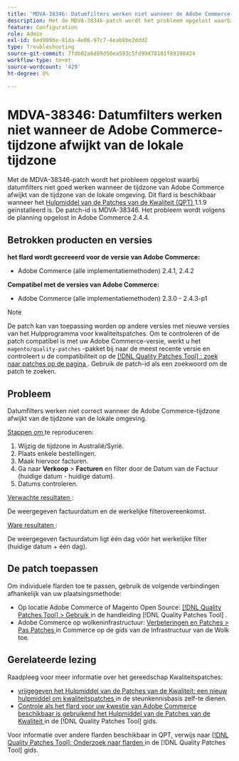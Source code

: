 ```yaml
---
title: 'MDVA-38346: Datumfilters werken niet wanneer de Adobe Commerce-tijdzone afwijkt van de lokale tijdzone'
description: Met de MDVA-38346-patch wordt het probleem opgelost waarbij datumfilters niet goed werken wanneer de tijdzone van Adobe Commerce afwijkt van de tijdzone van de lokale omgeving. Deze patch is beschikbaar wanneer [Quality Patches Tool (QPT)] (https://experienceleague.adobe.com/en/docs/commerce-operations/tools/quality-patches-tool/quality-patches-tool-to-self-serve-quality-patches) 1.1.9 is geïnstalleerd. De patch-id is MDVA-38346. Het probleem wordt volgens de planning opgelost in Adobe Commerce 2.4.4.
feature: Configuration
role: Admin
exl-id: 6ed909be-81da-4e06-97c7-4eab8be2ddd2
type: Troubleshooting
source-git-commit: 7fdb02a6d89d50ea593c5fd99d78101f89198424
workflow-type: tm+mt
source-wordcount: '429'
ht-degree: 0%

---
```


# MDVA-38346: Datumfilters werken niet wanneer de Adobe Commerce-tijdzone afwijkt van de lokale tijdzone

Met de MDVA-38346-patch wordt het probleem opgelost waarbij datumfilters niet goed werken wanneer de tijdzone van Adobe Commerce afwijkt van de tijdzone van de lokale omgeving. Dit flard is beschikbaar wanneer het [ Hulpmiddel van de Patches van de Kwaliteit (QPT) ](https://experienceleague.adobe.com/en/docs/commerce-operations/tools/quality-patches-tool/quality-patches-tool-to-self-serve-quality-patches) 1.1.9 geïnstalleerd is. De patch-id is MDVA-38346. Het probleem wordt volgens de planning opgelost in Adobe Commerce 2.4.4.

## Betrokken producten en versies

**het flard wordt gecreeerd voor de versie van Adobe Commerce:**

* Adobe Commerce (alle implementatiemethoden) 2.4.1, 2.4.2

**Compatibel met de versies van Adobe Commerce:**

* Adobe Commerce (alle implementatiemethoden) 2.3.0 - 2.4.3-p1

>[!NOTE]
>
>De patch kan van toepassing worden op andere versies met nieuwe versies van het Hulpprogramma voor kwaliteitspatches. Om te controleren of de patch compatibel is met uw Adobe Commerce-versie, werkt u het `magento/quality-patches` -pakket bij naar de meest recente versie en controleert u de compatibiliteit op de [[!DNL Quality Patches Tool] : zoek naar patches op de pagina ](https://experienceleague.adobe.com/en/docs/commerce-operations/tools/quality-patches-tool/quality-patches-tool-to-self-serve-quality-patches) . Gebruik de patch-id als een zoekwoord om de patch te zoeken.

## Probleem

Datumfilters werken niet correct wanneer de Adobe Commerce-tijdzone afwijkt van de tijdzone van de lokale omgeving.

<u> Stappen om </u> te reproduceren:

1. Wijzig de tijdzone in Australië/Syrië.
1. Plaats enkele bestellingen.
1. Maak hiervoor facturen.
1. Ga naar **Verkoop** > **Facturen** en filter door de Datum van de Factuur (huidige datum - huidige datum).
1. Datums controleren.

<u> Verwachte resultaten </u>:

De weergegeven factuurdatum en de werkelijke filterovereenkomst.

<u> Ware resultaten </u>:

De weergegeven factuurdatum ligt één dag vóór het werkelijke filter (huidige datum + één dag).

## De patch toepassen

Om individuele flarden toe te passen, gebruik de volgende verbindingen afhankelijk van uw plaatsingsmethode:

* Op locatie Adobe Commerce of Magento Open Source: [[!DNL Quality Patches Tool] > Gebruik ](/help/tools/quality-patches-tool/usage.md) in de handleiding [!DNL Quality Patches Tool] .
* Adobe Commerce op wolkeninfrastructuur: [ Verbeteringen en Patches > Pas Patches ](https://experienceleague.adobe.com/docs/commerce-cloud-service/user-guide/develop/upgrade/apply-patches.html) in Commerce op de gids van de Infrastructuur van de Wolk toe.

## Gerelateerde lezing

Raadpleeg voor meer informatie over het gereedschap Kwaliteitspatches:

* [ vrijgegeven het Hulpmiddel van de Patches van de Kwaliteit: een nieuw hulpmiddel om kwaliteitspatches ](https://experienceleague.adobe.com/en/docs/commerce-operations/tools/quality-patches-tool/quality-patches-tool-to-self-serve-quality-patches) in de steunkennisbasis zelf-te dienen.
* [ Controle als het flard voor uw kwestie van Adobe Commerce beschikbaar is gebruikend het Hulpmiddel van de Patches van de Kwaliteit ](/help/tools/quality-patches-tool/patches-available-in-qpt/check-patch-for-magento-issue-with-magento-quality-patches.md) in de [!DNL Quality Patches Tool] gids.

Voor informatie over andere flarden beschikbaar in QPT, verwijs naar [[!DNL Quality Patches Tool]: Onderzoek naar flarden ](https://experienceleague.adobe.com/tools/commerce-quality-patches/index.html) in de [!DNL Quality Patches Tool] gids.
